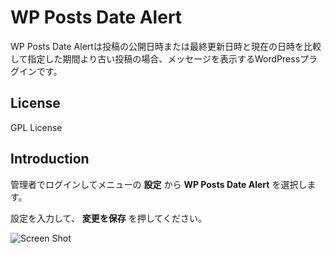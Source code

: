 # WP Posts Date Alert
WP Posts Date Alertは投稿の公開日時または最終更新日時と現在の日時を比較して指定した期間より古い投稿の場合、メッセージを表示するWordPressプラグインです。

## License
GPL License

## Introduction
管理者でログインしてメニューの **設定** から **WP Posts Date Alert** を選択します。

設定を入力して、 **変更を保存** を押してください。

![Screen Shot](https://raw.github.com/tsuyoshiwebcake/wp-posts-date-alert/master/screenshot.png)
